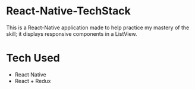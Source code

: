 # React-Native-TechStack
This is a React-Native application made to help practice my mastery of the skill; it displays responsive components in a ListView.

<h1> Tech Used </h1>
<ul>
<li>React Native </li>
<li>React + Redux</li>

</ul>
